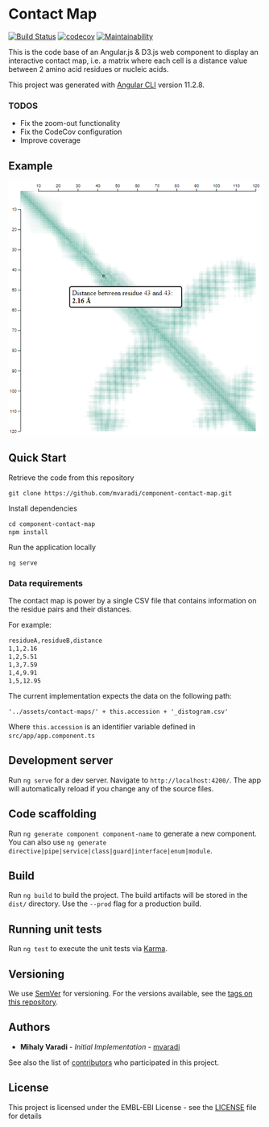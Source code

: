 # Contact Map

[![Build Status](https://www.travis-ci.com/mvaradi/component-contact-map.svg?branch=main)](https://www.travis-ci.com/mvaradi/component-contact-map)
[![codecov](https://codecov.io/gh/mvaradi/component-contact-map/branch/main/graph/badge.svg?token=SOBVbtwy8N)](https://codecov.io/gh/mvaradi/component-contact-map)
[![Maintainability](https://api.codeclimate.com/v1/badges/17dd88adf1a08717235a/maintainability)](https://codeclimate.com/github/mvaradi/component-contact-map/maintainability)

This is the code base of an Angular.js & D3.js web component to display an interactive contact map, i.e. a matrix where each cell is a distance value between 2 amino acid residues or nucleic acids.

This project was generated with [Angular CLI](https://github.com/angular/angular-cli) version 11.2.8.

### TODOS

* Fix the zoom-out functionality
* Fix the CodeCov configuration
* Improve coverage

## Example

<img src="https://raw.githubusercontent.com/mvaradi/component-contact-map/main/contact-map-example.png">

## Quick Start

Retrieve the code from this repository
```angular2html
git clone https://github.com/mvaradi/component-contact-map.git
```

Install dependencies
```angular2html
cd component-contact-map
npm install
```

Run the application locally
```angular2html
ng serve
```

### Data requirements

The contact map is power by a single CSV file that contains information on the residue pairs and their distances.

For example:
```angular2html
residueA,residueB,distance
1,1,2.16
1,2,5.51
1,3,7.59
1,4,9.91
1,5,12.95
```

The current implementation expects the data on the following path:
```angular2html
'../assets/contact-maps/' + this.accession + '_distogram.csv'
```

Where `this.accession` is an identifier variable defined in `src/app/app.component.ts`

## Development server

Run `ng serve` for a dev server. Navigate to `http://localhost:4200/`. The app will automatically reload if you change any of the source files.

## Code scaffolding

Run `ng generate component component-name` to generate a new component. You can also use `ng generate directive|pipe|service|class|guard|interface|enum|module`.

## Build

Run `ng build` to build the project. The build artifacts will be stored in the `dist/` directory. Use the `--prod` flag for a production build.

## Running unit tests

Run `ng test` to execute the unit tests via [Karma](https://karma-runner.github.io).

## Versioning
 
We use [SemVer](http://semver.org/) for versioning. For the versions available, see the [tags on this repository](https://github.com/mvaradi/component-contact-map/tags).
 
## Authors
 
* **Mihaly Varadi** - *Initial Implementation* - [mvaradi](https://github.com/mvaradi)
 
See also the list of [contributors](https://github.com/mvaradi/component-contact-map/contributors) who participated in this project.
 
## License
 
This project is licensed under the EMBL-EBI License - see the [LICENSE](LICENSE) file for details
